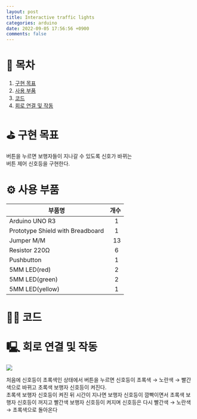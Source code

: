 ```yaml
---
layout: post
title: Interactive traffic lights
categories: arduino
date: 2022-09-05 17:56:56 +0900
comments: false
---
```


# 📖 목차
1. [구현 목표](#구현목표)
2. [사용 부품](#사용부품)
3. [코드](#코드)
4. [회로 연결 및 작동](#회로연결및작동)

# ⛳️ 구현 목표 <a name="구현목표"></a>
버튼을 누르면 보행자들이 지나갈 수 있도록 신호가 바뀌는<br/>
버튼 제어 신호등을 구현한다.

# ⚙️ 사용 부품 <a name="사용부품"></a>

|부품명|개수|
|------|---|
|Arduino UNO R3|&nbsp;&nbsp;&nbsp;1|
|Prototype Shield with Breadboard|&nbsp;&nbsp;&nbsp;1|
|Jumper M/M|&nbsp;&nbsp;13|
|Resistor 220Ω|&nbsp;&nbsp;&nbsp;6|
|Pushbutton|&nbsp;&nbsp;&nbsp;1|
|5MM LED(red)|&nbsp;&nbsp;&nbsp;2|
|5MM LED(green)|&nbsp;&nbsp;&nbsp;2|
|5MM LED(yellow)|&nbsp;&nbsp;&nbsp;1|

# 👨‍💻 코드 <a name="코드"></a>
<script src="https://gist.github.com/WoojinJeonkr/6f737e97ec4c7cff0874e7c7e218b742.js"></script>

# 🖳 회로 연결 및 작동 <a name="회로연결및작동"></a>
<img src="https://github.com/WoojinJeonkr/WoojinJeonkr.github.io/blob/main/assets/video/Interactive-traffic-lights.gif?raw=true"/>

처음에 신호등이 초록색인 상태에서 버튼을 누르면 신호등이 초록색 → 노란색 → 빨간색으로 바뀌고 초록색 보행자 신호등이 켜진다.<br/> 초록색 보행자 신호등이 켜진 뒤 시간이 지나면 보행자 신호등이 깜빡이면서 초록색 보행자 신호등이 꺼지고 빨간색 보행자 신호등이 켜지며 신호등은 다시 빨간색 → 노란색 → 초록색으로 돌아온다